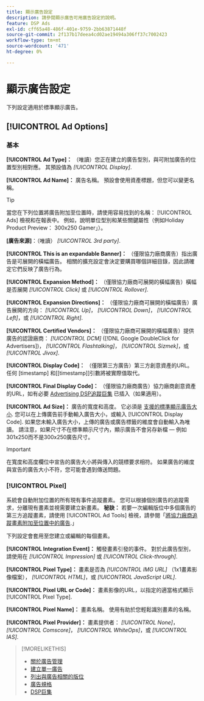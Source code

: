 ```yaml
---
title: 顯示廣告設定
description: 請參閱顯示廣告可用廣告設定的說明。
feature: DSP Ads
exl-id: cff65a48-486f-401e-9759-2bb63871448f
source-git-commit: 2f137b17deea4cd02ae19494a306ff37c7002423
workflow-type: tm+mt
source-wordcount: '471'
ht-degree: 0%

---
```


# 顯示廣告設定

下列設定適用於標準顯示廣告。

## [!UICONTROL Ad Options]

### 基本

**[!UICONTROL Ad Type]：** （唯讀）您正在建立的廣告型別，與可附加廣告的位置型別相對應。 其預設值為 *[!UICONTROL Display]*.

**[!UICONTROL Ad Name]：** 廣告名稱。 預設會使用資產標題，但您可以變更名稱。

>[!TIP]
>
> 當您在下列位置將廣告附加至位置時，請使用容易找到的名稱： [!UICONTROL Ads] 檢視和在報表中。 例如，說明單位型別和某些關鍵屬性（例如Holiday Product Preview： 300x250 Gamer」）。

**\[廣告來源\]**：（唯讀） *[!UICONTROL 3rd party]*.

**[!UICONTROL This is an expandable Banner]：** （僅限協力廠商廣告）指出廣告是可展開的橫幅廣告。 相關的擴充設定會決定要購買哪個詳細目錄，因此請確定它們反映了廣告行為。

**[!UICONTROL Expansion Method]：** （僅限協力廠商可展開的橫幅廣告）橫幅是否展開 *[!UICONTROL Click]* 或 *[!UICONTROL Rollover]*.

**[!UICONTROL Expansion Directions]：** （僅限協力廠商可展開的橫幅廣告）廣告展開的方向： *[!UICONTROL Up]*， *[!UICONTROL Down]*， *[!UICONTROL Left]*，或 *[!UICONTROL Right]*.

**[!UICONTROL Certified Vendors]：** （僅限協力廠商可展開的橫幅廣告）提供廣告的認證廠商： *[!UICONTROL DCM]* ([!DNL Google DoubleClick for Advertisers])， *[!UICONTROL Flashtalking]*， *[!UICONTROL Sizmek]*，或 *[!UICONTROL Jivox]*.

**[!UICONTROL Display Code]：** （僅限第三方廣告）第三方創意資產的URL。 任何 [timestamp] 和[[timestamp]]引數將被實際值取代。

**[!UICONTROL Final Display Code]：** （僅限協力廠商廣告）協力廠商創意資產的URL，如有必要 [Advertising DSP追蹤巨集](/help/dsp/campaign-management/macros.md) 已插入（如果適用）。

**[!UICONTROL Ad Size]：** 廣告的寬度和高度。 它必須是 [支援的標準顯示廣告大小](ad-specs.md). 您可以在上傳廣告前手動輸入廣告大小，或輸入 [!UICONTROL Display Code]. 如果您未輸入廣告大小，上傳的廣告或廣告標籤的維度會自動輸入為唯讀。 請注意，如果尺寸不在標準顯示尺寸內，顯示廣告不會另存新檔 — 例如301x250而不是300x250廣告尺寸。

>[!IMPORTANT]
>
> 在寬度和高度欄位中宣告的廣告大小將與傳入的競標要求相符。 如果廣告的維度與宣告的廣告大小不符，您可能會遇到傳送問題。

### [!UICONTROL Pixel]

系統會自動附加位置的所有現有事件追蹤畫素。 您可以根據個別廣告的追蹤需求，分離現有畫素並視需要建立新畫素。 **秘訣：** 若要一次編輯版位中多個廣告的第三方追蹤畫素，請使用 [!UICONTROL Ad Tools] 檢視，請參閱「[將協力廠商追蹤畫素附加至位置中的廣告](/help/dsp/campaign-management/ads/ad-attach-to-placement.md#attach-pixels-ads).」

下列設定會套用至您建立或編輯的每個畫素。

**[!UICONTROL Integration Event]：** 觸發畫素引發的事件。 對於此廣告型別，請使用在 *[!UICONTROL Impression]* 或 *[!UICONTROL Click-through]*.

**[!UICONTROL Pixel Type]：** 畫素是否為 *[!UICONTROL IMG URL]* （1x1畫素影像檔案）， *[!UICONTROL HTML]*，或 *[!UICONTROL JavaScript URL]*.

**[!UICONTROL Pixel URL or Code]：** 畫素影像的URL，以指定的適當格式顯示 [!UICONTROL Pixel Type].

**[!UICONTROL Pixel Name]：** 畫素名稱。 使用有助於您輕鬆識別畫素的名稱。

**[!UICONTROL Pixel Provider]：** 畫素提供者： *[!UICONTROL None]*， *[!UICONTROL Comscore]*， *[!UICONTROL WhiteOps]*，或 *[!UICONTROL IAS]*.

>[!MORELIKETHIS]
>
>* [關於廣告管理](ad-about.md)
>* [建立單一廣告](ad-create.md)
>* [列出與廣告相關的版位](ad-list-placements.md)
>* [廣告規格](ad-specs.md)
>* [DSP巨集](/help/dsp/campaign-management/macros.md)
